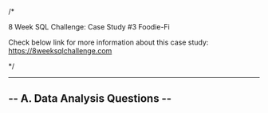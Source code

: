 /* 

8 Week SQL Challenge: Case Study #3 Foodie-Fi

Check below link for more information about this case study:
https://8weeksqlchallenge.com

*/

-------------------------------------------
-- A. Data Analysis Questions --
-------------------------------------------
